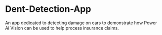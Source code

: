 # Dent-Detection-App

An app dedicated to detecting damage on cars to demonstrate how Power Ai Vision can be used to help process insurance claims. 

